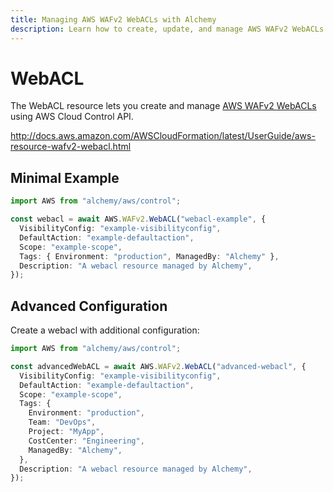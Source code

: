 ```yaml
---
title: Managing AWS WAFv2 WebACLs with Alchemy
description: Learn how to create, update, and manage AWS WAFv2 WebACLs using Alchemy Cloud Control.
---
```


# WebACL

The WebACL resource lets you create and manage [AWS WAFv2 WebACLs](https://docs.aws.amazon.com/wafv2/latest/userguide/) using AWS Cloud Control API.

http://docs.aws.amazon.com/AWSCloudFormation/latest/UserGuide/aws-resource-wafv2-webacl.html

## Minimal Example

```ts
import AWS from "alchemy/aws/control";

const webacl = await AWS.WAFv2.WebACL("webacl-example", {
  VisibilityConfig: "example-visibilityconfig",
  DefaultAction: "example-defaultaction",
  Scope: "example-scope",
  Tags: { Environment: "production", ManagedBy: "Alchemy" },
  Description: "A webacl resource managed by Alchemy",
});
```

## Advanced Configuration

Create a webacl with additional configuration:

```ts
import AWS from "alchemy/aws/control";

const advancedWebACL = await AWS.WAFv2.WebACL("advanced-webacl", {
  VisibilityConfig: "example-visibilityconfig",
  DefaultAction: "example-defaultaction",
  Scope: "example-scope",
  Tags: {
    Environment: "production",
    Team: "DevOps",
    Project: "MyApp",
    CostCenter: "Engineering",
    ManagedBy: "Alchemy",
  },
  Description: "A webacl resource managed by Alchemy",
});
```

